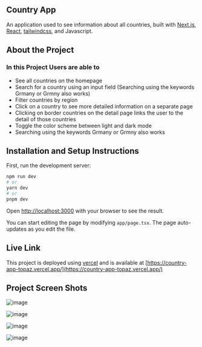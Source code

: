## Country App

An application used to see information about all countries, built with [Next.js](https://nextjs.org/), [React](https://react.dev/), [tailwindcss](https://tailwindcss.com/), and Javascript.

## About the Project

<h3>In this Project Users are able to</h1>

- See all countries on the homepage
- Search for a country using an input field (Searching using the keywords Grmany or Grmny also works)
- Filter countries by region
- Click on a country to see more detailed information on a separate page
- Clicking on border countries on the detail page links the user to the detail of those countries
- Toggle the color scheme between light and dark mode
- Searching using the keywords Grmany or Grmny also works

## Installation and Setup Instructions

First, run the development server:

```bash
npm run dev
# or
yarn dev
# or
pnpm dev
```

Open [http://localhost:3000](http://localhost:3000) with your browser to see the result.

You can start editing the page by modifying `app/page.tsx`. The page auto-updates as you edit the file.

## Live Link

This project is deployed using [vercel](https://vercel.com/) and is available at [https://country-app-topaz.vercel.app/](https://country-app-topaz.vercel.app/)

## Project Screen Shots

![image](https://user-images.githubusercontent.com/40686963/236569969-f0f916e1-8514-4149-8f87-4d1057eeecb0.png)

![image](https://user-images.githubusercontent.com/40686963/236570179-084bf6d6-4e12-468b-b1ef-54e711368d68.png)

![image](https://user-images.githubusercontent.com/40686963/236570051-b84ccd15-4e74-4033-826a-2a5f53242a20.png)

![image](https://user-images.githubusercontent.com/40686963/236570258-74d7ed8f-5f1e-47d8-afb4-8644dce9edfd.png)

